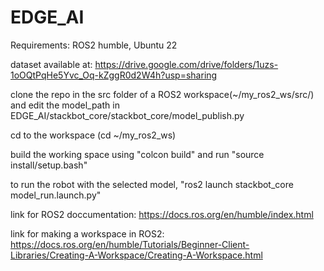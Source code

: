 # EDGE_AI
Requirements:  ROS2 humble, Ubuntu 22

dataset available at: https://drive.google.com/drive/folders/1uzs-1oOQtPqHe5Yvc_Oq-kZggR0d2W4h?usp=sharing

clone the repo in the src folder of a ROS2 workspace(~/my_ros2_ws/src/) and edit the model_path in EDGE_AI/stackbot_core/stackbot_core/model_publish.py

cd to the workspace (cd ~/my_ros2_ws)

build the working space using "colcon build" and run "source install/setup.bash" 

to run the robot with the selected model, "ros2 launch stackbot_core model_run.launch.py"





link for ROS2 doccumentation: https://docs.ros.org/en/humble/index.html

link for making a workspace in ROS2: https://docs.ros.org/en/humble/Tutorials/Beginner-Client-Libraries/Creating-A-Workspace/Creating-A-Workspace.html
